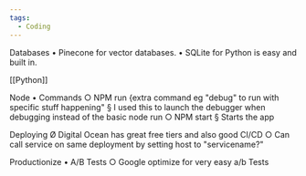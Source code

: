 ```yaml
---
tags:
  - Coding
---
```


Databases
• Pinecone for vector databases.
• SQLite for Python is easy and built in. 

[[Python]]
		

Node 
	• Commands
		○ NPM run {extra command eg "debug" to run with specific stuff happening"
			§ I used this to launch the debugger when debugging instead of the basic node run
		○ NPM start
			§ Starts the app

Deploying
	Ø Digital Ocean has great free tiers and also good CI/CD
		○ Can call service on same deployment by setting host to "servicename?"

Productionize
	• A/B Tests
		○ Google optimize for very easy a/b Tests
